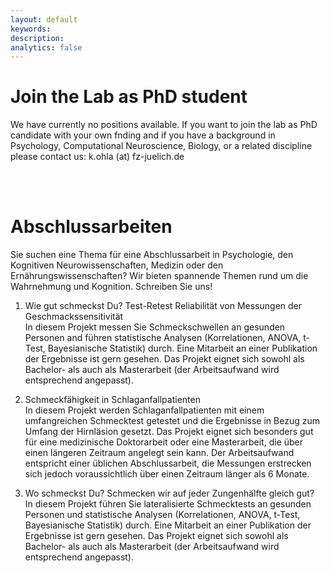 ```yaml
---
layout: default
keywords:
description:
analytics: false
---
```


# <i class="fa fa-cog fa-1x" aria-hidden="true" style="center"></i> Join the Lab as PhD student

We have currently no positions available.
If you want to join the lab as PhD candidate with your own fnding and if you have a background in Psychology, Computational Neuroscience, Biology, or a related discipline please contact us: k.ohla (at) fz-juelich.de

<br><br>

# <i class="fa fa-cog fa-1x" aria-hidden="true" style="center"></i> Abschlussarbeiten

Sie suchen eine Thema für eine Abschlussarbeit in Psychologie, den Kognitiven Neurowissenschaften, Medizin oder den Ernährungswissenschaften? Wir bieten spannende Themen rund um die Wahrnehmung und Kognition. Schreiben Sie uns!

1. Wie gut schmeckst Du? Test-Retest Reliabilität von Messungen der Geschmackssensitivität <br>
In diesem Projekt messen Sie Schmeckschwellen an gesunden Personen and führen statistische Analysen (Korrelationen, ANOVA, t-Test, Bayesianische Statistik) durch. Eine Mitarbeit an einer Publikation der Ergebnisse ist gern gesehen. Das Projekt eignet sich sowohl als Bachelor- als auch als Masterarbeit (der Arbeitsaufwand wird entsprechend angepasst).

2. Schmeckfähigkeit in Schlaganfallpatienten <br>
In diesem Projekt werden Schlaganfallpatienten mit einem umfangreichen Schmecktest getestet und die Ergebnisse in Bezug zum Umfang der Hirnläsion gesetzt. Das Projekt eignet sich besonders gut für eine medizinische Doktorarbeit oder eine Masterarbeit, die über einen längeren Zeitraum angelegt sein kann. Der Arbeitsaufwand entspricht einer üblichen Abschlussarbeit, die Messungen erstrecken sich jedoch voraussichtlich über einen Zeitraum länger als 6 Monate.

3. Wo schmeckst Du? Schmecken wir auf jeder Zungenhälfte gleich gut? <br>
In diesem Projekt führen Sie lateralisierte Schmecktests an gesunden Personen und statistische Analysen (Korrelationen, ANOVA, t-Test, Bayesianische Statistik) durch. Eine Mitarbeit an einer Publikation der Ergebnisse ist gern gesehen. Das Projekt eignet sich sowohl als Bachelor- als auch als Masterarbeit (der Arbeitsaufwand wird entsprechend angepasst).
